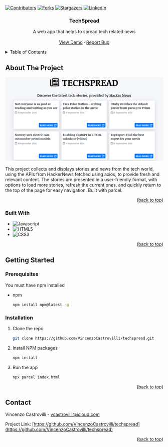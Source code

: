 <a id="readme-top"></a>

<!--
Using the Best-README-Template.
-->

[![Contributors][contributors-shield]][contributors-url]
[![Forks][forks-shield]][forks-url]
[![Stargazers][stars-shield]][stars-url]
[![LinkedIn][linkedin-shield]][linkedin-url]

<h3 align="center">TechSpread</h3>

  <p align="center">
    A web app that helps to spread tech related news
    <br />
    <br />
    <a href="https://techspread.netlify.app/">View Demo</a>
    ·
    <a href="https://github.com/VincenzoCastrovilli/techspread/issues/new?labels=bug&template=bug-report---.md">Report Bug</a>
  </p>
</div>

<!-- TABLE OF CONTENTS -->
<details>
  <summary>Table of Contents</summary>
  <ol>
    <li>
      <a href="#about-the-project">About The Project</a>
      <ul>
        <li><a href="#built-with">Built With</a></li>
      </ul>
    </li>
    <li>
      <a href="#getting-started">Getting Started</a>
      <ul>
        <li><a href="#prerequisites">Prerequisites</a></li>
        <li><a href="#installation">Installation</a></li>
      </ul>
    </li>
    <li><a href="#contact">Contact</a></li>
  </ol>
</details>

<!-- ABOUT THE PROJECT -->

## About The Project

[![Product Name Screen Shot][product-screenshot]](https://github.com/VincenzoCastrovilli/techspread/blob/main/assets/images/screenshot.png)

This project collects and displays stories and news from the tech world, using the APIs from HackerNews fetched using axios, to provide fresh and relevant content. The stories are presented in a user-friendly format, with options to load more stories, refresh the current ones, and quickly return to the top of the page for easy navigation. Built with parcel.

<p align="right">(<a href="#readme-top">back to top</a>)</p>

### Built With

- ![Javascript][Javascript]
- ![HTML5][HTML5]
- ![CSS3][CSS3]

<p align="right">(<a href="#readme-top">back to top</a>)</p>

<!-- GETTING STARTED -->

## Getting Started

### Prerequisites

You must have npm installed

- npm
  ```sh
  npm install npm@latest -g
  ```

### Installation

1. Clone the repo
   ```sh
   git clone https://github.com/VincenzoCastrovilli/techspread.git
   ```
2. Install NPM packages
   ```sh
   npm install
   ```
3. Run the app
   ```sh
   npx parcel index.html
   ```

<p align="right">(<a href="#readme-top">back to top</a>)</p>

<!-- CONTACT -->

## Contact

Vincenzo Castrovilli - vcastrovilli@icloud.com

Project Link: [https://github.com/VincenzoCastrovilli/techspread](https://github.com/VincenzoCastrovilli/techspread)

<p align="right">(<a href="#readme-top">back to top</a>)</p>

<!-- MARKDOWN LINKS & IMAGES -->
<!-- https://www.markdownguide.org/basic-syntax/#reference-style-links -->

[contributors-shield]: https://img.shields.io/github/contributors/VincenzoCastrovilli/techspread.svg?style=for-the-badge
[contributors-url]: https://github.com/VincenzoCastrovilli/techspread/graphs/contributors
[forks-shield]: https://img.shields.io/github/forks/VincenzoCastrovilli/techspread.svg?style=for-the-badge
[forks-url]: https://github.com/VincenzoCastrovilli/techspread/network/members
[stars-shield]: https://img.shields.io/github/stars/VincenzoCastrovilli/techspread.svg?style=for-the-badge
[stars-url]: https://github.com/VincenzoCastrovilli/techspread/stargazers
[linkedin-shield]: https://img.shields.io/badge/-LinkedIn-black.svg?style=for-the-badge&logo=linkedin&colorB=555
[linkedin-url]: https://www.linkedin.com/in/vincenzo-castrovilli
[product-screenshot]: https://github.com/VincenzoCastrovilli/techspread/blob/main/assets/images/screenshot.png
[Javascript]: https://img.shields.io/badge/JavaScript-323330?style=for-the-badge&logo=javascript&logoColor=F7DF1E
[HTML5]: https://img.shields.io/badge/HTML5-E34F26?style=for-the-badge&logo=html5&logoColor=white
[CSS3]: https://img.shields.io/badge/CSS3-1572B6?style=for-the-badge&logo=css3&logoColor=white
